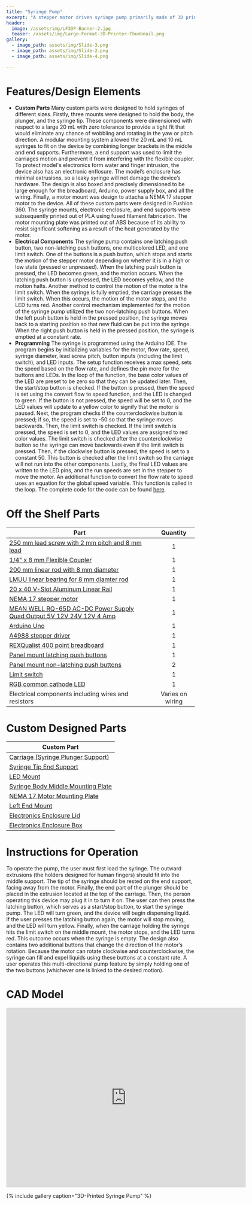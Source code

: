 ```yaml
---
title: "Syringe Pump"
excerpt: "A stepper motor driven syringe pump primarily made of 3D printed parts with a precise flow rate and compatiblity with syringes of volumes ranging from 20 to 10 mL."
header:
  image: /assets/img/LF3DP-Banner-2.jpg
  teaser: /assets/img/Large-Format-3D-Printer-Thumbnail.png
gallery:
  - image_path: assets/img/Slide-3.png
  - image_path: assets/img/Slide-2.png
  - image_path: assets/img/Slide-4.png
   
---
```


# Features/Design Elements

* **Custom Parts** Many custom parts were designed to hold syringes of different sizes. 
Firstly, three mounts were designed to hold the body, the plunger, and the syringe tip. These components were dimensioned with respect to a large 20 mL with zero tolerance to provide a tight fit that would eliminate any chance of wobbling and rotating in the yaw or pitch direction. A modular mounting system allowed the 20 mL and 10 mL syringes to fit on the device by combining longer brackets in the middle and end supports. Furthermore, a end support was used to limit the carriages motion and prevent it from interfering with the flexible coupler. To protect model's electronics form water and finger intrusion, the device also has an electronic enflosure. The model’s enclosure has minimal extrusions, so a leaky syringe will not damage the device’s hardware. The design is also boxed and precisely dimensioned to be large enough for the breadboard, Arduino, power supply box, and all the wiring. Finally, a motor mount was design to attacha a NEMA 17 stepper motor to the device. All of these custom parts were designed in Fushion 360. The syringe mounts, electronic enclosure, and end supports were subsequently printed out of PLA using fused filament fabrication. The motor mounting plate was printed out of ABS because of its ability to resist significant softening as a result of the heat generated by the motor. 
* **Electrical Components** The syringe pump contains one latching push button, two non-latching push buttons, one multicolored LED, and one limit switch. One of the buttons is a push button, which stops and starts the motion of the stepper motor depending on whether it is in a high or low state (pressed or unpressed). When the latching push button is pressed, the LED becomes green, and the motion occurs. When the latching push button is unpressed, the LED becomes yellow, and the motion halts. Another method to control the motion of the motor is the limit switch. When the syringe is fully emptied, the carriage presses the limit switch. When this occurs, the motion of the motor stops, and the LED turns red. Another control mechanism implemented for the motion of the syringe pump utilized the two non-latching push buttons. When the left push button is held in the pressed position, the syringe moves back to a starting position so that new fluid can be put into the syringe. When the right push button is held in the pressed position, the syringe is emptied at a constant rate. 
* **Programming** The syringe is programmed using the Arduino IDE. The program begins by initializing variables for the motor, flow rate, speed, syringe diameter, lead screw pitch, button inputs (including the limit switch), and LED inputs. The setup function receives a max speed, sets the speed based on the flow rate, and defines the pin more for the buttons and LEDs. In the loop of the function, the base color values of the LED are preset to be zero so that they can be updated later. Then, the start/stop button is checked. If  the button is pressed, then the speed is set using the convert flow to speed function, and the LED is changed to green. If the button is not pressed, the speed will be set to 0, and the LED values will update to a yellow color to signify that the motor is paused. Next, the program checks if the counterclockwise button is pressed; if so, the speed is set to -50 so that the syringe moves backwards. Then, the limit switch is checked. If the limit switch is pressed, the speed is set to 0, and the LED values are assigned to red color values. The limit switch is checked after the counterclockwise button so the syringe can move backwards even if the limit switch is pressed. Then, if the clockwise button is pressed, the speed is set to a constant 50. This button is checked after the limit switch so the carriage will not run into the other components. Lastly, the final LED values are written to the LED pins, and the run speeds are set in the stepper to move the motor. An additional function to convert the flow rate to speed uses an equation for the global speed variable. This function is called in the loop. The complete code for the code can be found [here](https://github.com/CharlesFrech/SyringePump/blob/master/main/main.ino).


# Off the Shelf Parts

|      Part                                                            |     Quantity            |
| ---------------------------------------------------------------------|:--------------------------:|
| [250 mm lead screw with 2 mm pitch and 8 mm lead](https://amzn.to/3infwI0)                      | 1 |
| [1/4" x 8 mm Flexible Coupler](https://openbuildspartstore.com/1-4-x-8mm-flexible-coupling/)                                         | 1                   |
| [200 mm linear rod with 8 mm diameter](https://www.amazon.com/dp/B07MPGWJMS/ref=cm_sw_em_r_mt_dp_X5AQS0ES7JH8JG83AAZ3)                                 | 1                   |  
| [LMUU linear bearing for 8 mm diamter rod](https://www.amazon.com/gp/product/B087WPGQ8T/ref=ppx_yo_dt_b_asin_image_o00_s00?ie=UTF8&psc=1)                             | 1                   | 
| [20 x 40 V-Slot Aluminum Linear Rail](https://openbuildspartstore.com/v-slot-20x40-linear-rail/)                                  | 1                   | 
| [NEMA 17 stepper motor](https://www.amazon.com/gp/product/B07LF898KN/ref=ppx_yo_dt_b_search_asin_title?ie=UTF8&th=1)                                                | 1                   | 
| [MEAN WELL RQ-65D AC-DC Power Supply Quad Output 5V 12V 24V 12V 4 Amp](https://www.amazon.com/dp/B005T9HGLI/ref=cm_sw_em_r_mt_dp_A8CZ056TM52EJGZTGZGR?_encoding=UTF8&psc=1) | 1                 | 
| [Arduino Uno](https://www.amazon.com/dp/B007R9TUJE/ref=cm_sw_em_r_mt_dp_TY8JGK0CJD1JEJM4BNNJ)                                                          | 1                   | 
| [A4988 stepper driver](https://www.amazon.com/dp/B01FFGAKK8/ref=cm_sw_em_r_mt_dp_V0YKTYKDWMR8WHTKA53T?_encoding=UTF8&psc=1)                                                 | 1                   | 
| [REXQualist 400 point breadboard](https://www.amazon.com/dp/B082VYXDF1/ref=cm_sw_em_r_mt_dp_N6Q28CAGPAYCKCSJKDDC?_encoding=UTF8&psc=1)                                      | 1                   | 
| [Panel mount latching push buttons](https://amzn.to/3VxQ29h)                                    | 1                   | 
| [Panel mount non-latching push buttons](https://www.amazon.com/Non-Latching-Momentary-Non-Locking-Normally-oorbell/dp/B0B63PT9PB/ref=sr_1_3adgrpid=1331510951630385&dib=eyJ2IjoiMSJ9.LrB4lPX7ZtipmPMcUgqllMQjLafqyAYwHec6e_WH49-H3N4f4GCO6cAlj_O5UEgP8XDJW64eJnWlgiH6OH6Rz9IQxmqY-zIuQ2hYwyNc7u0-PdK3c4xwU38_j_ZPFE4a3ki6KGEwp3HCvmGGg1e_iA.WlLBeu58unGL-fJ_7WYOiImrYylo8l2mhe_YpN0LTEo&dib_tag=se&hvadid=83219689318242&hvbmt=bp&hvdev=c&hvlocphy=83973&hvnetw=o&hvqmt=p&hvtargid=kwd-83220462151988%3Aloc-190&hydadcr=7664_13467799&keywords=non+latching+push+button&qid=1705252826&sr=8-3)                                    | 2            | 
| [Limit switch](https://www.amazon.com/gp/product/B073TYWX86/ref=ppx_yo_dt_b_asin_image_o01_s00?ie=UTF8&psc=1)                                                         | 1                  | 
| [RGB common cathode LED](https://www.amazon.com/dp/B0194Y6MW2/ref=cm_sw_em_r_mt_dp_FW3CFQT7ZGFQ2R04N6G3?_encoding=UTF8&psc=1)                                               | 1                   | 
| Electrical components including wires and resistors                  | Varies on wiring                  | 

# Custom Designed Parts

|      Custom Part                                                     |      
| ---------------------------------------------------------------------|
| [Carriage (Syringe Plunger Support)](https://a360.co/47Aw03m)        |
| [Syringe Tip End Support](https://a360.co/3tYjexW)                   | 
| [LED Mount](https://a360.co/48zgJBd)                                 | 
| [Syringe Body Middle Mounting Plate](https://a360.co/3tZfLz9)        |
| [NEMA 17 Motor Mounting Plate](https://a360.co/421cKeA)              | 
| [Left End Mount](https://a360.co/3vHa9tQ)                            | 
| [Electronics Enclosure Lid](https://a360.co/3U2tiRc)                 | 
| [Electronics Enclosure Box](https://a360.co/3vtpgqM)                 | 

# Instructions for Operation

To operate the pump, the user must first load the syringe. The outward extrusions (the holders 
designed for human fingers) should fit into the middle support. The tip of the syringe should be rested on the end support, facing away from the motor. Finally, the end part of the plunger should be placed in the  extrusion located at the top of the carriage. Then, the person operating this device may plug it in to turn it  on. The user can then press the latching button, which serves as a start/stop button, to start the syringe pump. The LED will turn green, and the device will begin dispensing liquid. If the user presses the latching button again, the motor will stop moving, and the LED will turn yellow. Finally, when the carriage holding the syringe hits the limit switch on the middle mount, the motor stops, and the LED turns red. This outcome occurs when the syringe is empty. The design also contains two additional buttons that change the direction of the motor’s rotation. Because the motor can rotate clockwise and counterclockwise, the syringe can fill and expel liquids using these buttons at a constant rate. A user operates this multi-directional pump feature by simply holding one of the two buttons (whichever one is linked to the desired motion).

# CAD Model
<iframe src="https://vanderbilt643.autodesk360.com/shares/public/SH512d4QTec90decfa6e10515e96ce3f04fe?mode=embed" width="640" height="480" allowfullscreen="true" webkitallowfullscreen="true" mozallowfullscreen="true"  frameborder="0"></iframe>

{% include gallery caption="3D-Printed Syringe Pump" %}

